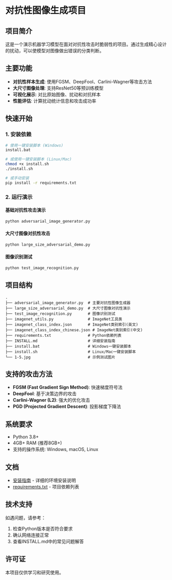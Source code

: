 # 对抗性图像生成项目

## 项目简介
这是一个演示机器学习模型在面对对抗性攻击时脆弱性的项目。通过生成精心设计的扰动，可以使模型对图像做出错误的分类判断。

## 主要功能

- **对抗性样本生成**: 使用FGSM、DeepFool、Carlini-Wagner等攻击方法
- **大尺寸图像处理**: 支持ResNet50等预训练模型
- **可视化展示**: 对比原始图像、扰动和对抗样本
- **性能评估**: 计算扰动统计信息和攻击成功率

## 快速开始

### 1. 安装依赖
```bash
# 使用一键安装脚本 (Windows)
install.bat

# 或使用一键安装脚本 (Linux/Mac)
chmod +x install.sh
./install.sh

# 或手动安装
pip install -r requirements.txt
```

### 2. 运行演示

#### 基础对抗性攻击演示
```bash
python adversarial_image_generator.py
```

#### 大尺寸图像对抗性攻击
```bash
python large_size_adversarial_demo.py
```

#### 图像识别测试
```bash
python test_image_recognition.py
```

## 项目结构

```
.
├── adversarial_image_generator.py  # 主要对抗性图像生成器
├── large_size_adversarial_demo.py  # 大尺寸图像对抗性演示
├── test_image_recognition.py       # 图像识别测试
├── imagenet_utils.py               # ImageNet工具类
├── imagenet_class_index.json       # ImageNet类别索引(英文)
├── imagenet_class_index_chinese.json # ImageNet类别索引(中文)
├── requirements.txt                # Python依赖列表
├── INSTALL.md                      # 详细安装指南
├── install.bat                     # Windows一键安装脚本
├── install.sh                      # Linux/Mac一键安装脚本
└── 1-5.jpg                         # 示例测试图片
```

## 支持的攻击方法

- **FGSM (Fast Gradient Sign Method)**: 快速梯度符号法
- **DeepFool**: 基于决策边界的攻击
- **Carlini-Wagner (L2)**: 强大的优化攻击
- **PGD (Projected Gradient Descent)**: 投影梯度下降法

## 系统要求

- Python 3.8+
- 4GB+ RAM (推荐8GB+)
- 支持的操作系统: Windows, macOS, Linux

## 文档

- [安装指南](INSTALL.md) - 详细的环境安装说明
- [requirements.txt](requirements.txt) - 项目依赖列表

## 技术支持

如遇问题，请参考：
1. 检查Python版本是否符合要求
2. 确认网络连接正常
3. 查看INSTALL.md中的常见问题解答

## 许可证

本项目仅供学习和研究使用。
